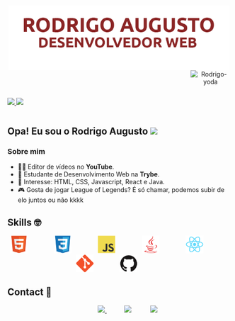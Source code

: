 <p align="center">
  <a href="https://github.com/raugusto96">
    <img align="center" width="500" src="rodrigo.png">
  </a>
 <a href="https://github.com/raugusto96"><img src="https://media.giphy.com/media/KGfHHJgI6iVVeEZFHV/giphy.gif" width="90" height="100" alt="Rodrigo-yoda" align="right"></a>
</p>
<br>
<br>
<p align="center">
</p><div style="align-content: center;align-items: center;">
  <a href="https://github.com/raugusto96">
  <img height="180em" src="https://github-readme-stats.vercel.app/api?username=raugusto96&amp;show_icons=true&amp;theme=dark&amp;include_all_commits=true&amp;count_private=true">
  <img height="180em" src="https://github-readme-stats.vercel.app/api/top-langs/?username=raugusto96&amp;layout=compact&amp;langs_count=8&amp;theme=dark">
</a><div><a href="https://github.com/raugusto96">
</a><div style="display: inline_block"><a href="https://github.com/raugusto96">
<p></p></a></div></div></div>

## Opa! Eu sou o Rodrigo Augusto <img src="https://raw.githubusercontent.com/iampavangandhi/iampavangandhi/master/gifs/Hi.gif" width="30px">

### Sobre mim

- 👨&zwj;💻 Editor de vídeos no **YouTube**.
- 🌱 Estudante de Desenvolvimento Web na **Trybe**.
- 💙 Interesse: HTML, CSS, Javascript, React e Java.
- :video_game: Gosta de jogar League of Legends? É só chamar, podemos subir de elo juntos ou não kkkk


## Skills :nerd_face:
<p align="center">
    <img height="40" src="https://raw.githubusercontent.com/devicons/devicon/master/icons/html5/html5-original.svg">
 &nbsp;&nbsp;&nbsp;&nbsp;&nbsp;&nbsp;&nbsp;&nbsp;&nbsp;&nbsp;&nbsp;&nbsp;&nbsp;
    <img height="40" src="https://raw.githubusercontent.com/devicons/devicon/master/icons/css3/css3-original.svg">
    &nbsp;&nbsp;&nbsp;&nbsp;&nbsp;&nbsp;&nbsp;&nbsp;&nbsp;&nbsp;&nbsp;&nbsp;&nbsp;
     <img height="40" src="https://raw.githubusercontent.com/devicons/devicon/master/icons/javascript/javascript-original.svg">
    &nbsp;&nbsp;&nbsp;&nbsp;&nbsp;&nbsp;&nbsp;&nbsp;&nbsp;&nbsp;&nbsp;&nbsp;&nbsp;
    <img height="40" src="https://raw.githubusercontent.com/devicons/devicon/master/icons/java/java-plain.svg">
     &nbsp;&nbsp;&nbsp;&nbsp;&nbsp;&nbsp;&nbsp;&nbsp;&nbsp;&nbsp;&nbsp;&nbsp;&nbsp;
    <img height="40" src="https://raw.githubusercontent.com/devicons/devicon/master/icons/react/react-original.svg">
        &nbsp;&nbsp;&nbsp;&nbsp;&nbsp;&nbsp;&nbsp;&nbsp;&nbsp;&nbsp;&nbsp;&nbsp;&nbsp;
    <img height="40" src="https://raw.githubusercontent.com/devicons/devicon/master/icons/git/git-original.svg">
    &nbsp;&nbsp;&nbsp;&nbsp;&nbsp;&nbsp;&nbsp;&nbsp;&nbsp;&nbsp;&nbsp;&nbsp;&nbsp;
    <img height="40" src="https://raw.githubusercontent.com/devicons/devicon/master/icons/github/github-original.svg">
    &nbsp;&nbsp;&nbsp;&nbsp;&nbsp;&nbsp;&nbsp;&nbsp;&nbsp;&nbsp;&nbsp;&nbsp;&nbsp;
    
    
   
</p>

## Contact :iphone:

<p align="center">
    &nbsp;&nbsp;&nbsp;&nbsp;&nbsp;&nbsp;&nbsp;&nbsp;&nbsp;
    <a href="mailto:rodrigoaugusto96@outlook.com">
        <img src="https://img.shields.io/badge/email-D14836?&amp;style=for-the-badge&amp;logo=gmail&amp;logoColor=white&amp;link=mailto:rodrigoaugusto96@outlook.com">
    </a>
    &nbsp;&nbsp;&nbsp;&nbsp;&nbsp;&nbsp;&nbsp;&nbsp;&nbsp;
    <a href="https://www.youtube.com/DarkofAMVs/" target="_blank"><img src="https://img.shields.io/badge/-Youtube-%23333?style=for-the-badge&amp;logo=youtube&amp;logoColor=white" target="_blank"></a>
     &nbsp;&nbsp;&nbsp;&nbsp;&nbsp;&nbsp;&nbsp;&nbsp;&nbsp;
    <a href="https://www.linkedin.com/in/roh-augusto96/">
        <img src="https://img.shields.io/badge/linkedin-%230077B5.svg?&amp;style=for-the-badge&amp;logo=linkedin&amp;logoColor=white&amp;link=mailto:https://www.linkedin.com/in/roh-augusto96/">
    </a>
</p>

<p align="center"> 
